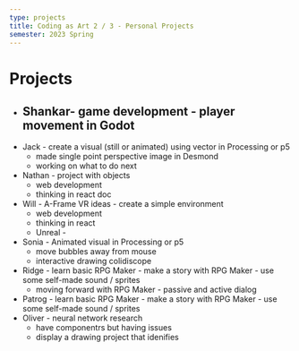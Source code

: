 ```yaml
---
type: projects
title: Coding as Art 2 / 3 - Personal Projects
semester: 2023 Spring
---
```


# Projects

- ## Shankar- game development - player movement in Godot
- Jack - create a visual (still or animated) using vector in Processing or p5
  - made single point perspective image in Desmond
  - working on what to do next
- Nathan - project with objects
  - web development
  - thinking in react doc
- Will - A-Frame VR ideas - create a simple environment
  - web development
  - thinking in react
  - Unreal -
- Sonia - Animated visual in Processing or p5
  - move bubbles away from mouse
  - interactive drawing colidiscope
- Ridge - learn basic RPG Maker - make a story with RPG Maker - use some self-made sound / sprites
  - moving forward with RPG Maker - passive and active dialog
- Patrog - learn basic RPG Maker - make a story with RPG Maker - use some self-made sound / sprites
- Oliver - neural network research
  - have componentrs but having issues
  - display a drawing project that idenifies
